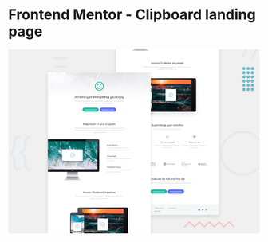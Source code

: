 # Frontend Mentor - Clipboard landing page

![Design preview for the Clipboard landing page coding challenge](./design/desktop-preview.jpg)


